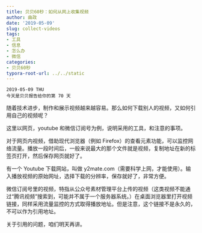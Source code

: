 ```yaml
---
title: 贝贝60秒：如何从网上收集视频
author: 曲政
date: '2019-05-09'
slug: collect-videos
tags:
- 工具
- 信息
- 怎么办
- 微信
categories:
- 贝贝60秒
typora-root-url: ../../static
---
```


```
2019-05-09 THU
今天是贝贝报告给你的第 70 天
```

随着技术进步，制作和展示视频越来越容易。那么如何下载别人的视频，又如何引用自己的视频呢？

这里以网页，youtube 和微信订阅号为例，说明采用的工具，和注意的事项。

对于网页内视频，借助现代浏览器（例如 Firefox）的查看元素功能，可以监控网络流量。播放一段时间后，一般来说最大的那个文件就是视频，复制地址在新的标签页打开，然后保存网页就好了。

有一个 Youtube 下载网站，叫做 y2mate.com（需要科学上网，才能使用）。输入播放视频的原始网址，选择下载的分辨率，保存就好了，非常方便。

微信订阅号里的视频，特指从公众号素材管理平台上传的视频（这类视频不能通过“腾讯视频”搜索到，可能并不属于一个服务器系统。）在桌面浏览器里打开视频链接，同样采用流量监控的方式取得播放地址。但是注意，这个链接不是永久的，不可以作为引用地址。

关于引用的问题，咱们明天再讲。